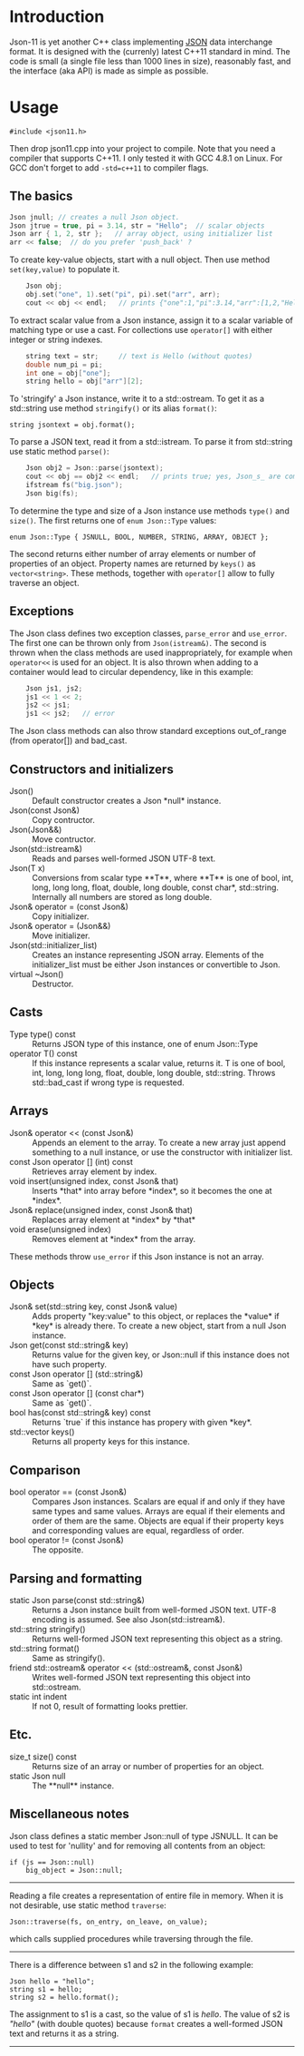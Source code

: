 
# Introduction

Json-11 is yet another C++ class implementing [JSON](http://json.org) data interchange format. It is designed with the (currenly) latest C++11 standard in mind. The code is small (a single file less than 1000 lines in size), reasonably fast, and the interface (aka API) is made as simple as possible.

# Usage

    #include <json11.h>

Then drop json11.cpp into your project to compile. Note that you need a compiler that supports C++11. I only tested it with GCC 4.8.1 on Linux. For GCC don't forget to add `-std=c++11` to compiler flags.

## The basics

```c++
Json jnull; // creates a null Json object.
Json jtrue = true, pi = 3.14, str = "Hello";  // scalar objects
Json arr { 1, 2, str };   // array object, using initializer list
arr << false;  // do you prefer 'push_back' ?
```

To create key-value objects, start with a null object. Then use method `set(key,value)` to populate it.

```c++
    Json obj;
    obj.set("one", 1).set("pi", pi).set("arr", arr);
    cout << obj << endl;   // prints {"one":1,"pi":3.14,"arr":[1,2,"Hello",false]}
```

To extract scalar value from a Json instance, assign it to a scalar variable of matching type or use a cast. For collections use `operator[]` with either integer or string indexes.

```c++
    string text = str;     // text is Hello (without quotes)
    double num_pi = pi;
    int one = obj["one"];
    string hello = obj["arr"][2];
```

To 'stringify' a Json instance, write it to a std::ostream. To get it as a std::string use method `stringify()` or its alias `format()`:

    string jsontext = obj.format();

To parse a JSON text, read it from a std::istream. To parse it from std::string use static  method `parse()`:

```c++
    Json obj2 = Json::parse(jsontext);
    cout << obj == obj2 << endl;   // prints true; yes, Json_s_ are comparable
    ifstream fs("big.json");
    Json big(fs);
```

To determine the type and size of a Json instance use methods `type()` and `size()`. The first returns one of `enum Json::Type` values:

    enum Json::Type { JSNULL, BOOL, NUMBER, STRING, ARRAY, OBJECT };

The second returns either number of array elements or number of properties of an object. Property names are returned by `keys()` as `vector<string>`. These methods, together with `operator[]` allow to fully traverse an object.



## Exceptions

The Json class defines two exception classes, `parse_error` and `use_error`. The first one can be thrown only from `Json(istream&)`. The second is thrown when the class methods are used inappropriately, for example when `operator<<` is used for an object. It is also thrown when adding to a container would lead to circular dependency, like in this example:

```c++
    Json js1, js2;
    js1 << 1 << 2;
    js2 << js1;
    js1 << js2;   // error
```

The Json class methods can also throw standard exceptions out_of_range (from operator[]) and bad_cast.

## Constructors and initializers

<dl>
<dt>Json()</dt>
<dd>Default constructor creates a Json *null* instance.</dd>
<dt>Json(const Json&)</dt>
<dd>Copy contructor.</dd>
<dt>Json(Json&&)</dt>
<dd>Move contructor.</dd>
<dt>Json(std::istream&)</dt>
<dd>Reads and parses well-formed JSON UTF-8 text.</dd>
<dt>Json(T x)</dt>
<dd>Conversions from scalar type **T**, where **T** is one of bool, int, long, long long, float, double, long double, const char*, std::string. Internally all numbers are stored as long double.</dd>
<dt>Json& operator = (const Json&)</dt>
<dd>Copy initializer.</dd>
<dt>Json& operator = (Json&&)</dt>
<dd>Move initializer.</dd>
<dt>Json(std::initializer_list<Json>)</dt>
<dd>Creates an instance representing JSON array. Elements of the initializer_list must be either Json instances or convertible to Json.</dd>
<dt>virtual ~Json()</dt>
<dd>Destructor.</dd>
</dl>

## Casts

<dl>
<dt>Type type() const </dt>
<dd>Returns JSON type of this instance, one of enum Json::Type</dd>
<dt>operator T() const </dt>
<dd>If this instance represents a scalar value, returns it. T is one of bool, int, long, long long, float, double, long double, std::string. Throws std::bad_cast if wrong type is requested.</dd>
</dl>

## Arrays

<dl>
<dt>Json& operator << (const Json&)</dt>
<dd>Appends an element to the array. To create a new array just append something to a null instance, or use the constructor with initializer list.</dd>
<dt>const Json operator [] (int) const</dt>
<dd>Retrieves array element by index.</dd>
<dt>void insert(unsigned index, const Json& that)</dt>
<dd>Inserts *that* into array before *index*, so it becomes the one at *index*.</dd>
<dt>Json& replace(unsigned index, const Json& that)</dt>
<dd>Replaces array element at *index* by *that*</dd>
<dt>void erase(unsigned index)</dt>
<dd>Removes element at *index* from the array.</dd>
</dl>

These methods throw `use_error` if this Json instance is not an array. 

## Objects

<dl>
<dt>Json& set(std::string key, const Json& value)</dt>
<dd>Adds property "key:value" to this object, or replaces the *value* if *key* is already there. To create a new object, start from a null Json instance.</dd>
<dt>Json get(const std::string& key)</dt>
<dd>Returns value for the given key, or Json::null if this instance does not have such property.</dd>
<dt>const Json operator [] (std::string&)</dt>
<dd>Same as `get()`.</dd>
<dt>const Json operator [] (const char*)</dt>
<dd>Same as `get()`.</dd>
<dt>bool has(const std::string& key) const</dt>
<dd>Returns `true` if this instance has propery with given *key*.</dd>
<dt>std::vector<std::string> keys()</dt>
<dd>Returns all property keys for this instance.</dd>
</dl>

## Comparison

<dl>
<dt>bool operator == (const Json&)</dt> 
<dd>Compares Json instances. Scalars are equal if and only if they have same types and same values. Arrays are equal if their elements and order of them are the same. Objects are equal if their property keys and corresponding values are equal, regardless of order.</dd>
<dt>bool operator != (const Json&)</dt> 
<dd>The opposite.</dd>
</dl>

## Parsing and formatting

<dl>
<dt>static Json parse(const std::string&)</dt> 
<dd>Returns a Json instance built from well-formed JSON text. UTF-8 encoding is assumed. See also Json(std::istream&).</dd>
<dt>std::string stringify()</dt> 
<dd>Returns well-formed JSON text representing this object as a string.</dd>
<dt>std::string format()</dt> 
<dd>Same as stringify().</dd>
<dt>friend std::ostream& operator << (std::ostream&, const Json&)</dt> 
<dd>Writes well-formed JSON text representing this object into std::ostream.</dd>
<dt>static int indent</dt> 
<dd>If not 0, result of formatting looks prettier.</dd>
</dl>

## Etc.

<dl>
<dt>size_t size() const</dt> 
<dd>Returns size of an array or number of properties for an object.</dd>
<dt>static Json null</dt> 
<dd>The **null** instance.</dd>
</dl>

## Miscellaneous notes

Json class defines a static member Json::null of type JSNULL. It can be used to test for 'nullity' and for removing all contents from an object:

    if (js == Json::null)
        big_object = Json::null;

------

Reading a file creates a representation of entire file in memory. When it is not desirable, use static method `traverse`:

    Json::traverse(fs, on_entry, on_leave, on_value);

which calls supplied procedures while traversing through the file.

------

There is a difference between s1 and s2 in the following example:

    Json hello = "hello";
    string s1 = hello;
    string s2 = hello.format();

The assignment to s1 is a cast, so the value of s1 is _hello_. The value of s2 is _"hello"_ (with double quotes) because `format` creates a well-formed JSON text and returns it as a string.

------
